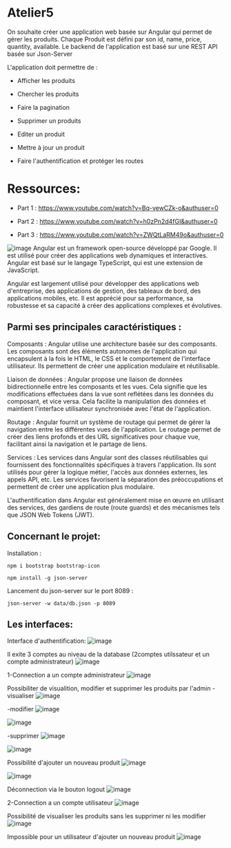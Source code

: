 # Atelier5
On souhaite créer une application web basée sur Angular qui permet de gérer les produits. Chaque Produit est défini par son id, name, price, quantity, available. Le backend de l'application est basé sur une REST API basée sur Json-Server

L'application doit permettre de :
- Afficher les produits

- Chercher les produits

- Faire la pagination

- Supprimer un produits
  
- Editer un produit

- Mettre à jour un produit

- Faire l'authentification et protéger les routes

# Ressources:
 - Part 1 : https://www.youtube.com/watch?v=Bq-vewCZk-o&authuser=0

 - Part 2 : https://www.youtube.com/watch?v=h0zPn2d4fGI&authuser=0

 - Part 3 : https://www.youtube.com/watch?v=ZWQtLaRM49o&authuser=0


![image](https://github.com/Moujoudrana/Atelier6_JEE/assets/93864104/8af91fb5-d44f-41ab-ae73-166a3444166e)
Angular est un framework open-source développé par Google. Il est utilisé pour créer des applications web dynamiques et interactives. Angular est basé sur le langage TypeScript, qui est une extension de JavaScript.

Angular est largement utilisé pour développer des applications web d'entreprise, des applications de gestion, des tableaux de bord, des applications mobiles, etc. Il est apprécié pour sa performance, sa robustesse et sa capacité à créer des applications complexes et évolutives.

Parmi ses principales caractéristiques :
-
Composants : Angular utilise une architecture basée sur des composants. Les composants sont des éléments autonomes de l'application qui encapsulent à la fois le HTML, le CSS et le comportement de l'interface utilisateur. Ils permettent de créer une application modulaire et réutilisable.

Liaison de données : Angular propose une liaison de données bidirectionnelle entre les composants et les vues. Cela signifie que les modifications effectuées dans la vue sont reflétées dans les données du composant, et vice versa. Cela facilite la manipulation des données et maintient l'interface utilisateur synchronisée avec l'état de l'application.

Routage : Angular fournit un système de routage qui permet de gérer la navigation entre les différentes vues de l'application. Le routage permet de créer des liens profonds et des URL significatives pour chaque vue, facilitant ainsi la navigation et le partage de liens.

Services : Les services dans Angular sont des classes réutilisables qui fournissent des fonctionnalités spécifiques à travers l'application. Ils sont utilisés pour gérer la logique métier, l'accès aux données externes, les appels API, etc. Les services favorisent la séparation des préoccupations et permettent de créer une application plus modulaire.

L'authentification dans Angular est généralement mise en œuvre en utilisant des services, des gardiens de route (route guards) et des mécanismes tels que JSON Web Tokens (JWT).

Concernant le projet:
-
Installation :

    npm i bootstrap bootstrap-icon
    
    npm install -g json-server
    
Lancement du json-server sur le port 8089 :

    json-server -w data/db.json -p 8089

Les interfaces:
-
Interface d'authentification:
![image](https://github.com/Moujoudrana/Atelier5_5JEE/assets/93864104/00440445-1b06-41e9-a990-8cac7d70f6d7)

Il exite 3 comptes au niveau de la database (2comptes utilssateur et un compte administrateur)
![image](https://github.com/Moujoudrana/Atelier5_5JEE/assets/93864104/6ec9758e-5aa9-4eed-bf7c-0183b512122b)

1-Connection a un compte administrateur
![image](https://github.com/Moujoudrana/Atelier5_5JEE/assets/93864104/f7be8762-d7b6-4a93-8b20-ac5e81f069c9)

Possibiliter de visualition, modifier et supprimer les produits par l'admin
-visualiser
![image](https://github.com/Moujoudrana/Atelier5_5JEE/assets/93864104/7daa9525-229a-4816-8df5-0cd420d44c12)

-modifier
![image](https://github.com/Moujoudrana/Atelier5_5JEE/assets/93864104/d321545f-c670-44f1-9065-49648e7a57d3)

![image](https://github.com/Moujoudrana/Atelier5_5JEE/assets/93864104/ec35cffb-5d6e-4211-b24c-92bdad3ba044)

-supprimer
![image](https://github.com/Moujoudrana/Atelier5_5JEE/assets/93864104/df164003-934f-491f-8bbb-6e119a1b1e11)

![image](https://github.com/Moujoudrana/Atelier5_5JEE/assets/93864104/ae47fcf8-5928-494a-94b7-602e96b6d9a7)

Possibilité d'ajouter un nouveau produit
![image](https://github.com/Moujoudrana/Atelier5_5JEE/assets/93864104/d40569b4-1e40-4385-8e62-1e1e8f73a466)

![image](https://github.com/Moujoudrana/Atelier5_5JEE/assets/93864104/a206aaca-6d41-481e-bf6d-899e60de6ba0)

Déconnection via le bouton logout
![image](https://github.com/Moujoudrana/Atelier5_5JEE/assets/93864104/fe40589d-84f5-4260-bd1a-694347f0bfeb)

2-Connection a un compte utilisateur
![image](https://github.com/Moujoudrana/Atelier5_5JEE/assets/93864104/e862ee3e-3ead-4d81-8335-264747a3d604)

Possibilité de visualiser les produits sans les supprimer ni les modifier
![image](https://github.com/Moujoudrana/Atelier5_5JEE/assets/93864104/a31fad10-a05b-4be4-8df8-4f8f6ac7dbd7)

Impossible pour un utilisateur d'ajouter un nouveau produit 
![image](https://github.com/Moujoudrana/Atelier5_5JEE/assets/93864104/e04b913d-f633-4e39-8c30-c5f68a2e3950)











